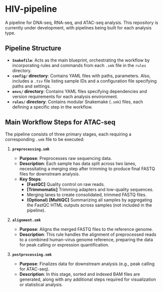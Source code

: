 # HIV-pipeline

A pipeline for DNA-seq, RNA-seq, and ATAC-seq analysis. This repository is currently under development, with pipelines being built for each analysis type.

## Pipeline Structure

- **`Snakefile`**: Acts as the main blueprint, orchestrating the workflow by incorporating rules and commands from each `.smk` file in the `rules` directory.
- **`config/` directory**: Contains YAML files with paths, parameters. Also, includes a `.tsv` file listing sample IDs and a configuration file specifying paths and settings.
- **`envs/` directory**: Contains YAML files specifying dependencies and version requirements for each analysis environment.
- **`rules/` directory**: Contains modular Snakemake (`.smk`) files, each defining a specific step in the workflow.

## Main Workflow Steps for ATAC-seq

The pipeline consists of three primary stages, each requiring a corresponding `.smk` file to be executed:

1. **`preprocessing.smk`**
   - **Purpose**: Preprocesses raw sequencing data.
   - **Description**: Each sample has data split across two lanes, necessitating a merging step after trimming to produce final FASTQ files for downstream analysis.
   - **Key Steps**:
     - **[FastQC]** Quality control on raw reads.
     - **[Trimmomatic]** Trimming adapters and low-quality sequences.
     - Merging lanes to create consolidated, trimmed FASTQ files.
     - **(Optional)** **[MultiQC]** Summarizing all samples by aggregating the FastQC HTML outputs across samples (not included in the pipeline).

2. **`alignment.smk`**
   - **Purpose**: Aligns the merged FASTQ files to the reference genome.
   - **Description**: This rule handles the alignment of preprocessed reads to a combined human-virus genome reference, preparing the data for peak calling or expression quantification.

3. **`postprocessing.smk`**
   - **Purpose**: Finalizes data for downstream analysis (e.g., peak calling for ATAC-seq).
   - **Description**: In this stage, sorted and indexed BAM files are generated, along with any additional steps required for visualization or statistical analysis.

